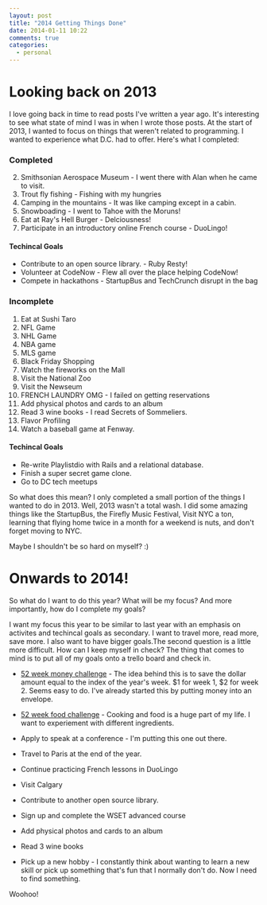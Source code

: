 ```yaml
---
layout: post
title: "2014 Getting Things Done"
date: 2014-01-11 10:22
comments: true
categories: 
  - personal
---
```


# Looking back on 2013

I love going back in time to read posts I've written a year ago. It's interesting
to see what state of mind I was in when I wrote those posts. At the
start of 2013, I wanted to focus on things that weren't related to programming. I
wanted to experience what D.C. had to offer. Here's what I completed:

### Completed

2. Smithsonian Aerospace Museum - I went there with Alan when he came to visit.
8. Trout fly fishing - Fishing with my hungries
9. Camping in the mountains - It was like camping except in a cabin.
11. Snowboading - I went to Tahoe with the Moruns!
18. Eat at Ray's Hell Burger - Delciousness!
19. Participate in an introductory online French course - DuoLingo!

#### Techincal Goals

* Contribute to an open source library. - Ruby Resty!
* Volunteer at CodeNow - Flew all over the place helping CodeNow!
* Compete in hackathons - StartupBus and TechCrunch disrupt in the bag

### Incomplete

1. Eat at Sushi Taro
3. NFL Game
4. NHL Game
5. NBA game
6. MLS game
7. Black Friday Shopping
10. Watch the fireworks on the Mall
12. Visit the National Zoo
13. Visit the Newseum
14. FRENCH LAUNDRY OMG - I failed on getting reservations
15. Add physical photos and cards to an album
16. Read 3 wine books - I read Secrets of Sommeliers.
17. Flavor Profiling
20. Watch a baseball game at Fenway.

#### Techincal Goals

* Re-write Playlistdio with Rails and a relational database.
* Finish a super secret game clone.
* Go to DC tech meetups

So what does this mean? I only completed a small portion of the things I wanted to do in 2013.
Well, 2013 wasn't a total wash. I did some amazing things like the StartupBus, the
Firefly Music Festival, Visit NYC a ton, learning that flying home twice in a month
for a weekend is nuts, and don't forget moving to NYC.

Maybe I shouldn't be so hard on myself? :)

# Onwards to 2014!

So what do I want to do this year? What will be my focus? And more importantly,
how do I complete my goals?

I want my focus this year to be similar to last year with an emphasis on activites
and techincal goals as secondary. I want to travel more, read more, save more. I also
want to have bigger goals.The second question is a little more difficult. How 
can I keep myself in check? The thing that comes to mind is to put all of my 
goals onto a trello board and check in.

* [52 week money challenge][1] - The idea behind this is to save the dollar amount
equal to the index of the year's week. $1 for week 1, $2 for week 2. Seems easy to
do. I've already started this by putting money into an envelope.

* [52 week food challenge][2] - Cooking and food is a huge part of my life. I want
to experiement with different ingredients.

* Apply to speak at a conference - I'm putting this one out there.

* Travel to Paris at the end of the year.

* Continue practicing French lessons in DuoLingo

* Visit Calgary

* Contribute to another open source library.

* Sign up and complete the WSET advanced course

* Add physical photos and cards to an album

* Read 3 wine books

* Pick up a new hobby - I constantly think about wanting to learn a new skill
or pick up something that's fun that I normally don't do. Now I need to find
something.

Woohoo!

[1]: http://lifehacker.com/take-the-52-week-money-challenge-and-easily-save-about-1486564993
[2]: http://www.reddit.com/r/52weeksofcooking/comments/1tjchy/2014_official_weekly_challenge_thread/




